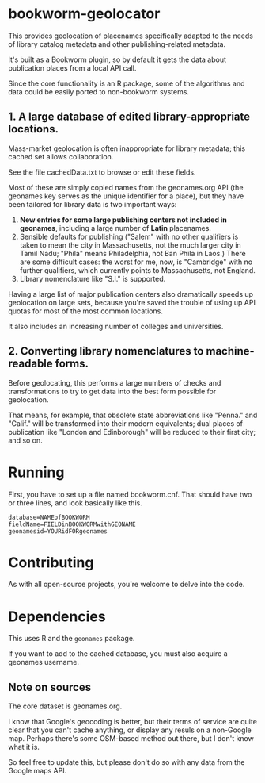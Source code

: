 bookworm-geolocator
===================

This provides geolocation of placenames specifically adapted to the needs of library catalog metadata and other publishing-related metadata.

It's built as a Bookworm plugin, so by default it gets the data about publication places from a local API call.

Since the core functionality is an R package, some of the algorithms and data could be easily ported to non-bookworm systems.



## 1. A large database of edited library-appropriate locations.

Mass-market geolocation is often inappropriate for library metadata; this cached set allows collaboration. 

See the file cachedData.txt to browse or edit these fields.

Most of these are simply copied names from the geonames.org API (the geonames key serves as the unique identifier for a place), but they have been tailored for library data is two important ways:

1. **New entries for some large publishing centers not included in geonames**, including a large number of **Latin** placenames.
2. Sensible defaults for publishing ("Salem" with no other qualifiers is taken to mean the city in Massachusetts, not the much larger city in Tamil Nadu; "Phila" means Philadelphia, not Ban Phila in Laos.) There are some difficult cases: the worst for me, now, is "Cambridge" with no further qualifiers, which currently points to Massachusetts, not England.
3. Library nomenclature like "S.l." is supported.

Having a large list of major publication centers also dramatically speeds up geolocation on large sets, because you're saved the trouble of using up API quotas for most of the most common locations.

It also includes an increasing number of colleges and universities.

## 2. Converting library nomenclatures to machine-readable forms.

Before geolocating, this performs a large numbers of checks and transformations to try to get data into the best form possible for geolocation.

That means, for example, that obsolete state abbreviations like "Penna." and "Calif." will be transformed into their modern equivalents; dual places of publication like "London and Edinborough" will be reduced to their first city; and so on.

# Running

First, you have to set up a file named bookworm.cnf. That should have two or three lines, and look basically like this.

```
database=NAMEofBOOKWORM
fieldName=FIELDinBOOKWORMwithGEONAME
geonamesid=YOURidFORgeonames
```

# Contributing

As with all open-source projects, you're welcome to delve into the code.

# Dependencies

This uses R and the `geonames` package.

If you want to add to the cached database, you must also acquire a geonames username.


## Note on sources

The core dataset is geonames.org.

I know that Google's geocoding is better, but their terms of service are quite clear that you can't cache anything, or display any resuls on a non-Google map. Perhaps there's some OSM-based method out there, but I don't know what it is.

So feel free to update this, but please don't do so with any data from the Google maps API.


